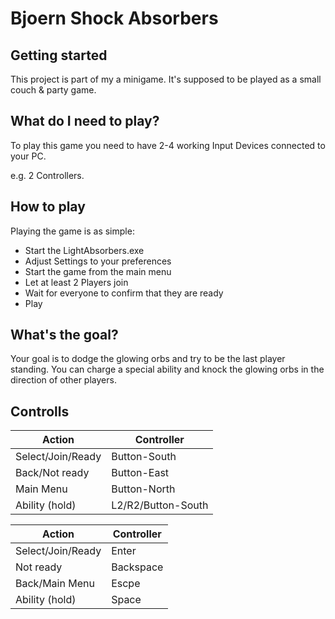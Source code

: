 # Bjoern Shock Absorbers



## Getting started

This project is part of my a minigame. It's supposed to be played as a small couch & party game. 


## What do I need to play?
To play this game you need to have 2-4 working Input Devices connected to your PC.

e.g. 2 Controllers.

## How to play
Playing the game is as simple:
- Start the LightAbsorbers.exe
- Adjust Settings to your preferences
- Start the game from the main menu
- Let at least 2 Players join
- Wait for everyone to confirm that they are ready
- Play

## What's the goal?
Your goal is to dodge the glowing orbs and try to be the last player standing.
You can charge a special ability and knock the glowing orbs in the direction of other players.

## Controlls

|Action             | Controller         |
|-------------------|--------------------|
| Select/Join/Ready | Button-South       |
| Back/Not ready    | Button-East        |
| Main Menu         | Button-North       |
| Ability (hold)    | L2/R2/Button-South |

|Action             | Controller         |
|-------------------|--------------------|
| Select/Join/Ready | Enter              |
| Not ready         | Backspace          |
| Back/Main Menu    | Escpe              |
| Ability (hold)    | Space              |




